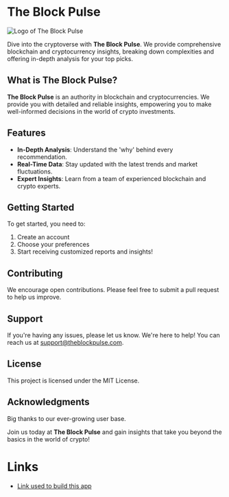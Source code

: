 # The Block Pulse

![Logo of The Block Pulse](logo.png)

Dive into the cryptoverse with **The Block Pulse**. We provide comprehensive blockchain and cryptocurrency insights, breaking down complexities and offering in-depth analysis for your top picks.

## What is The Block Pulse?

**The Block Pulse** is an authority in blockchain and cryptocurrencies. We provide you with detailed and reliable insights, empowering you to make well-informed decisions in the world of crypto investments.

## Features

- **In-Depth Analysis**: Understand the 'why' behind every recommendation.
- **Real-Time Data**: Stay updated with the latest trends and market fluctuations.
- **Expert Insights**: Learn from a team of experienced blockchain and crypto experts.

## Getting Started

To get started, you need to:
1. Create an account
2. Choose your preferences
3. Start receiving customized reports and insights!

## Contributing

We encourage open contributions. Please feel free to submit a pull request to help us improve.

## Support

If you're having any issues, please let us know. We're here to help! You can reach us at support@theblockpulse.com.

## License

This project is licensed under the MIT License.

## Acknowledgments

Big thanks to our ever-growing user base.

Join us today at **The Block Pulse** and gain insights that take you beyond the basics in the world of crypto!

# Links

* [Link used to build this app](https://www.youtube.com/watch?v=Rs_O58vLytA&list=PL9kkbu1kLUePk2NNqMT14iL3Dis2mbMdK&index=2)
